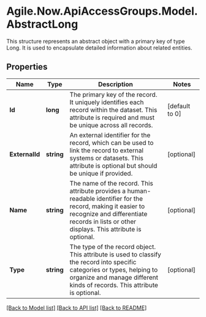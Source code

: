 # Agile.Now.ApiAccessGroups.Model.AbstractLong
This structure represents an abstract object with a primary key of type Long. It is used to encapsulate detailed information about related entities.

## Properties

Name | Type | Description | Notes
------------ | ------------- | ------------- | -------------
**Id** | **long** | The primary key of the record. It uniquely identifies each record within the dataset. This attribute is required and must be unique across all records. | [default to 0]
**ExternalId** | **string** | An external identifier for the record, which can be used to link the record to external systems or datasets. This attribute is optional but should be unique if provided. | [optional] 
**Name** | **string** | The name of the record. This attribute provides a human-readable identifier for the record, making it easier to recognize and differentiate records in lists or other displays. This attribute is optional. | [optional] 
**Type** | **string** | The type of the record object. This attribute is used to classify the record into specific categories or types, helping to organize and manage different kinds of records. This attribute is optional. | [optional] 

[[Back to Model list]](../README.md#documentation-for-models) [[Back to API list]](../README.md#documentation-for-api-endpoints) [[Back to README]](../README.md)

